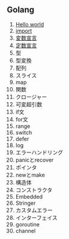## Golang

1. [Hello world](1.%20Hello%20world.md)
2. [import](2.%20import.md)
3. [変数宣言](3.%20変数宣言.md)
4. [定数宣言](4.%20定数宣言.md)
5. 型
6. 型変換
7. 配列
8. スライス
9. map
10. 関数
11. クロージャー
12. 可変超引数
13. if文
14. for文
15. range
16. switch
17. defer
18. log
19. エラーハンドリング
20. panicとrecover
21. ポインタ
22. newとmake
23. 構造体
24. コンストラクタ
25. Embedded
26. Stringer
27. カスタムエラー
28. インターフェイス
29. goroutine
30. channel
